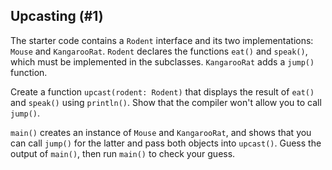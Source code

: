 ## Upcasting (#1)

The starter code contains a `Rodent` interface and its two implementations:
`Mouse` and `KangarooRat`. `Rodent` declares the functions `eat()` and
`speak()`, which must be implemented in the subclasses. `KangarooRat` adds a
`jump()` function.

Create a function `upcast(rodent: Rodent)` that displays the result of `eat()`
and `speak()` using `println()`. Show that the compiler won't allow you to call
`jump()`.

`main()` creates an instance of `Mouse` and `KangarooRat`, and shows that you
can call `jump()` for the latter and pass both objects into `upcast()`. Guess
the output of `main()`, then run `main()` to check your guess.
